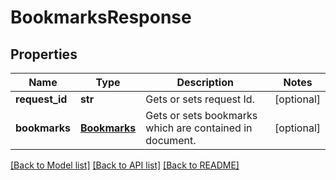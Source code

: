 # BookmarksResponse

## Properties
Name | Type | Description | Notes
------------ | ------------- | ------------- | -------------
**request_id** | **str** | Gets or sets request Id. | [optional] 
**bookmarks** | [**Bookmarks**](Bookmarks.md) | Gets or sets bookmarks which are contained in document. | [optional] 

[[Back to Model list]](../README.md#documentation-for-models) [[Back to API list]](../README.md#documentation-for-api-endpoints) [[Back to README]](../README.md)


